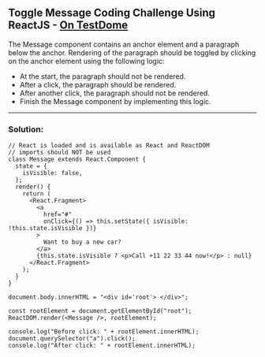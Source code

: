 ## Toggle Message Coding Challenge Using ReactJS - [On TestDome](https://app.testdome.com/questions/react-js/toggle-message/57704)

The Message component contains an anchor element and a paragraph below the anchor. Rendering of the paragraph should be toggled by clicking on the anchor element using the following logic:

- At the start, the paragraph should not be rendered.
- After a click, the paragraph should be rendered.
- After another click, the paragraph should not be rendered.
- Finish the Message component by implementing this logic.

---
### Solution:
```
// React is loaded and is available as React and ReactDOM
// imports should NOT be used
class Message extends React.Component {
  state = {
    isVisible: false,
  };
  render() {
    return (
      <React.Fragment>
        <a
          href="#"
          onClick={() => this.setState({ isVisible: !this.state.isVisible })}
        >
          Want to buy a new car?
        </a>
        {this.state.isVisible ? <p>Call +11 22 33 44 now!</p> : null}
      </React.Fragment>
    );
  }
}

document.body.innerHTML = "<div id='root'> </div>";

const rootElement = document.getElementById("root");
ReactDOM.render(<Message />, rootElement);

console.log("Before click: " + rootElement.innerHTML);
document.querySelector("a").click();
console.log("After click: " + rootElement.innerHTML);
```
